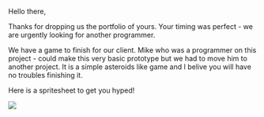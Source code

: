 Hello there, 

Thanks for dropping us the portfolio of yours. Your timing was perfect - we are urgently looking for another programmer.

We have a game to finish for our client. Mike who was a programmer on this project - could make this very basic prototype but we had to move him to another project. It is a simple asteroids like game and I belive you will have no troubles finishing it.

Here is a spritesheet to get you hyped!

<img src="http://i.imgur.com/XCCzd6f.png">